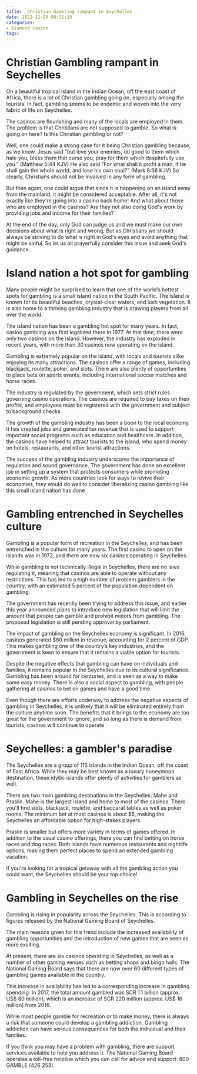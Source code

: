 ```yaml
---
title:  Christian Gambling rampant in Seychelles 
date: 2022-11-20 08:31:19
categories:
- Diamond Casino
tags:
---
```



#   Christian Gambling rampant in Seychelles 

On a beautiful tropical island in the Indian Ocean, off the east coast of Africa, there is a lot of Christian gambling going on, especially among the tourists. In fact, gambling seems to be endemic and woven into the very fabric of life on Seychelles.

The casinos are flourishing and many of the locals are employed in them. The problem is that Christians are not supposed to gamble. So what is going on here? Is this Christian gambling or not?

Well, one could make a strong case for it being Christian gambling because, as we know, Jesus said "but love your enemies, do good to them which hate you, bless them that curse you, pray for them which despitefully use you." (Matthew 5:44 KJV) He also said "For what shall it profit a man, if he shall gain the whole world, and lose his own soul?" (Mark 8:36 KJV) So clearly, Christians should not be involved in any form of gambling.

But then again, one could argue that since it is happening on an island away from the mainland, it might be considered acceptable. After all, it's not exactly like they're going into a casino back home! And what about those who are employed in the casinos? Are they not also doing God's work by providing jobs and income for their families?

At the end of the day, only God can judge us and we must make our own decisions about what is right and wrong. But as Christians we should always be striving to do what is right in God's eyes and avoid anything that might be sinful. So let us all prayerfully consider this issue and seek God's guidance.

#  Island nation a hot spot for gambling 

Many people might be surprised to learn that one of the world’s hottest spots for gambling is a small island nation in the South Pacific. The island is known for its beautiful beaches, crystal-clear waters, and lush vegetation. It is also home to a thriving gambling industry that is drawing players from all over the world.

The island nation has been a gambling hot spot for many years. In fact, casino gambling was first legalized there in 1977. At that time, there were only two casinos on the island. However, the industry has exploded in recent years, with more than 30 casinos now operating on the island.

Gambling is extremely popular on the island, with locals and tourists alike enjoying its many attractions. The casinos offer a range of games, including blackjack, roulette, poker, and slots. There are also plenty of opportunities to place bets on sports events, including international soccer matches and horse races.

The industry is regulated by the government, which sets strict rules governing casino operations. The casinos are required to pay taxes on their profits, and employees must be registered with the government and subject to background checks.

The growth of the gambling industry has been a boon to the local economy. It has created jobs and generated tax revenue that is used to support important social programs such as education and healthcare. In addition, the casinos have helped to attract tourists to the island, who spend money on hotels, restaurants, and other tourist attractions.

The success of the gambling industry underscores the importance of regulation and sound governance. The government has done an excellent job in setting up a system that protects consumers while promoting economic growth. As more countries look for ways to revive their economies, they would do well to consider liberalizing casino gambling like this small island nation has done

#  Gambling entrenched in Seychelles culture

Gambling is a popular form of recreation in the Seychelles, and has been entrenched in the culture for many years. The first casino to open on the islands was in 1972, and there are now six casinos operating in Seychelles.

While gambling is not technically illegal in Seychelles, there are no laws regulating it, meaning that casinos are able to operate without any restrictions. This has led to a high number of problem gamblers in the country, with an estimated 5 percent of the population dependent on gambling.

The government has recently been trying to address this issue, and earlier this year announced plans to introduce new legislation that will limit the amount that people can gamble and prohibit minors from gambling. The proposed legislation is still pending approval by parliament.

The impact of gambling on the Seychelles economy is significant. In 2016, casinos generated $60 million in revenue, accounting for 2 percent of GDP. This makes gambling one of the country’s key industries, and the government is keen to ensure that it remains a viable option for tourists.

Despite the negative effects that gambling can have on individuals and families, it remains popular in the Seychelles due to its cultural significance. Gambling has been around for centuries, and is seen as a way to make some easy money. There is also a social aspect to gambling, with people gathering at casinos to bet on games and have a good time.

Even though there are efforts underway to address the negative aspects of gambling in Seychelles, it is unlikely that it will be eliminated entirely from the culture anytime soon. The benefits that it brings to the economy are too great for the government to ignore, and so long as there is demand from tourists, casinos will continue to operate

#  Seychelles: a gambler's paradise

The Seychelles are a group of 115 islands in the Indian Ocean, off the coast of East Africa. While they may be best known as a luxury honeymoon destination, these idyllic islands offer plenty of activities for gamblers as well.

There are two main gambling destinations in the Seychelles: Mahe and Praslin. Mahe is the largest island and home to most of the casinos. There you'll find slots, blackjack, roulette, and baccarat tables as well as poker rooms. The minimum bet at most casinos is about $5, making the Seychelles an affordable option for high-stakes players.

Praslin is smaller but offers more variety in terms of games offered. In addition to the usual casino offerings, there you can find betting on horse races and dog races. Both islands have numerous restaurants and nightlife options, making them perfect places to spend an extended gambling vacation.

If you're looking for a tropical getaway with all the gambling action you could want, the Seychelles should be your top choice!

#  Gambling in Seychelles on the rise

Gambling is rising in popularity across the Seychelles. This is according to figures released by the National Gaming Board of Seychelles.

The main reasons given for this trend include the increased availability of gambling opportunities and the introduction of new games that are seen as more exciting.

At present, there are six casinos operating in Seychelles, as well as a number of other gaming venues such as betting shops and bingo halls. The National Gaming Board says that there are now over 60 different types of gambling games available in the country.

This increase in availability has led to a corresponding increase in gambling spending. In 2017, the total amount gambled was SCR 1.1 billion (approx. US$ 80 million), which is an increase of SCR 220 million (approx. US$ 16 million) from 2016.

While most people gamble for recreation or to make money, there is always a risk that someone could develop a gambling addiction. Gambling addiction can have serious consequences for both the individual and their families.

If you think you may have a problem with gambling, there are support services available to help you address it. The National Gaming Board operates a toll-free helpline which you can call for advice and support: 800-GAMBLE (426 253).